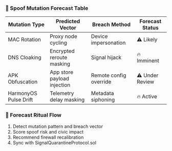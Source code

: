 ### 🔮 Spoof Mutation Forecast Table
| Mutation Type         | Predicted Vector           | Breach Method             | Forecast Status |
|------------------------|----------------------------|----------------------------|------------------|
| MAC Rotation           | Proxy node cycling         | Device impersonation       | ⚠️ Likely         |
| DNS Cloaking           | Encrypted reroute masking  | Signal hijack              | 🔥 Imminent       |
| APK Obfuscation        | App store payload injection| Remote config override     | ⚠️ Under Review   |
| HarmonyOS Pulse Drift  | Telemetry delay masking    | Metadata siphoning         | 🔥 Active         |

### 🔄 Forecast Ritual Flow
1. Detect mutation pattern and breach vector  
2. Score spoof risk and civic impact  
3. Recommend firewall recalibration  
4. Sync with SignalQuarantineProtocol.sol
